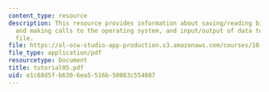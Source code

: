 ```yaml
---
content_type: resource
description: This resource provides information about saving/reading binary files
  and making calls to the operating system, and input/output of data to/from an ASCII
  file.
file: https://ol-ocw-studio-app-production.s3.amazonaws.com/courses/10-34-numerical-methods-applied-to-chemical-engineering-fall-2005/e1c68d5fb6306ea5516b50083c554807_tutorial05.pdf
file_type: application/pdf
resourcetype: Document
title: tutorial05.pdf
uid: e1c68d5f-b630-6ea5-516b-50083c554807
---
```

